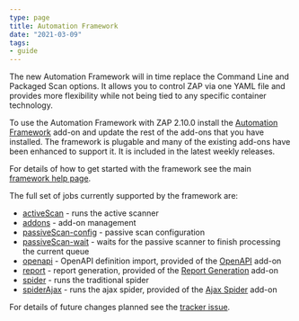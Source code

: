 ```yaml
---
type: page
title: Automation Framework
date: "2021-03-09"
tags: 
- guide
---
```

The new Automation Framework will in time replace the Command Line and Packaged Scan options.
It allows you to control ZAP via one YAML file and provides more flexibility while not being tied to any specific container technology.

To use the Automation Framework with ZAP 2.10.0 install the [Automation Framework](/docs/desktop/addons/automation-framework/) 
add-on and update the rest of the add-ons that you have installed.
The framework is plugable and many of the existing add-ons have been enhanced to support it. It is included in the latest weekly releases.

For details of how to get started with the framework see the main [framework help page](/docs/desktop/addons/automation-framework/).

The full set of jobs currently supported by the framework are:

* [activeScan](/docs/desktop/addons/automation-framework/job-ascan/) - runs the active scanner
* [addons](/docs/desktop/addons/automation-framework/job-addons/) - add-on management
* [passiveScan-config](/docs/desktop/addons/automation-framework/job-pscanconf/) - passive scan configuration
* [passiveScan-wait](/docs/desktop/addons/automation-framework/job-pscanwait/) - waits for the passive scanner to finish processing the current queue
* [openapi](/docs/desktop/addons/openapi-support/automation/) - OpenAPI definition import, provided of the [OpenAPI](/docs/desktop/addons/openapi-support/) add-on
* [report](docs/desktop/addons/report-generation/automation/) - report generation, provided of the [Report Generation](/docs/desktop/addons/report-generation/) add-on
* [spider](/docs/desktop/addons/automation-framework/job-spider/) - runs the traditional spider
* [spiderAjax](/docs/desktop/addons/ajax-spider/automation/) - runs the ajax spider, provided of the [Ajax Spider](/docs/desktop/addons/ajax-spider/) add-on

For details of future changes planned see the [tracker issue](https://github.com/zaproxy/zaproxy/issues/6461).
